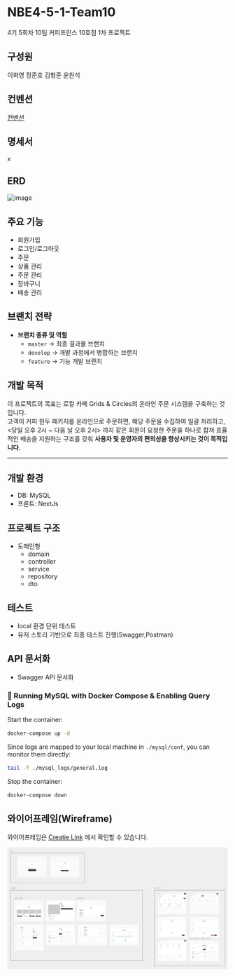 # NBE4-5-1-Team10
4기 5회차 10팀 커피프린스 10호점 1차 프로젝트

## 구성원
이화영 정준호 김형준 윤원석

## 컨벤션
[컨벤션](https://github.com/prgrms-be-devcourse/NBE4-5-1-Team10/blob/main/docs/commit_convention.md)

## 명세서
x

## ERD
![image](https://github.com/user-attachments/assets/1926e840-1ea1-4524-9d3c-51d05ec91b96)

## 주요 기능
- 회원가입
- 로그인/로그아웃
- 주문
- 상품 관리
- 주문 관리
- 장바구니
- 배송 관리

## 브랜치 전략
- **브랜치 종류 및 역할**
    - `master` → 최종 결과물 브랜치
    - `develop` → 개발 과정에서 병합하는 브랜치
    - `feature` → 기능 개발 브랜치

## 개발 목적

이 프로젝트의 목표는 로컬 카페 Grids & Circles의 온라인 주문 시스템을 구축하는 것입니다. <br>
고객이 커피 원두 패키지를 온라인으로 주문하면, 해당 주문을 수집하여 일괄 처리하고, <당일 오후 2시 ~ 다음 날 오후 2시> 까지 같은 회원이 요청한 주문을 하나로 합쳐 효율적인 배송을 지원하는 구조를 갖춰 **사용자 및 운영자의 편의성을 향상시키는 것이 목적입니다.**

---
## 개발 환경
- DB: MySQL
- 프론트: NextJs

## 프로젝트 구조
- 도메인형
    - domain
    - controller
    - service
    - repository
    - dto

## 테스트
- local 환경 단위 테스트
- 유저 스토리 기반으로 최종 테스트 진행(Swagger,Postman)

## API 문서화
- Swagger API 문서화

### 📌 Running MySQL with Docker Compose & Enabling Query Logs

Start the container:

```bash
docker-compose up -d
```

Since logs are mapped to your local machine in `./mysql/conf`, you can monitor them directly:

```bash
tail -f ./mysql_logs/general.log
```

Stop the container:

```bash
docker-compose down
```

## 와이어프레임(Wireframe)

와이어프레임은 [Creatie Link](https://creatie.ai/file/152751559819701?page_id=M&shareId=152751559819701) 에서 확인할 수 있습니다.

![Wireframe](docs/wireframe.png)
